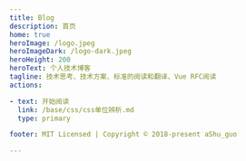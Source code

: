 ```yaml
---
title: Blog
description: 首页
home: true
heroImage: /logo.jpeg
heroImageDark: /logo-dark.jpeg
heroHeight: 200
heroText: 个人技术博客
tagline: 技术思考、技术方案、标准的阅读和翻译、Vue RFC阅读
actions:

- text: 开始阅读
  link: /base/css/css单位辨析.md
  type: primary

footer: MIT Licensed | Copyright © 2018-present aShu_guo

---
```

